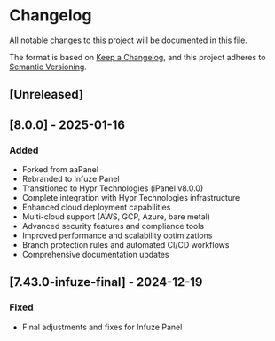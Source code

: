# Changelog

All notable changes to this project will be documented in this file.

The format is based on [Keep a Changelog](https://keepachangelog.com/en/1.0.0/),
and this project adheres to [Semantic Versioning](https://semver.org/spec/v2.0.0.html).

## [Unreleased]

## [8.0.0] - 2025-01-16
### Added
- Forked from aaPanel
- Rebranded to Infuze Panel
- Transitioned to Hypr Technologies (iPanel v8.0.0)
- Complete integration with Hypr Technologies infrastructure
- Enhanced cloud deployment capabilities
- Multi-cloud support (AWS, GCP, Azure, bare metal)
- Advanced security features and compliance tools
- Improved performance and scalability optimizations
- Branch protection rules and automated CI/CD workflows
- Comprehensive documentation updates

## [7.43.0-infuze-final] - 2024-12-19
### Fixed
- Final adjustments and fixes for Infuze Panel


